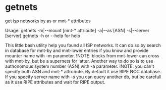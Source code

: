 getnets
=======

get isp networks by as or mnt-* attributes

Usage:
getnets -m|--mount [mnt-* attribute] -a|--as [ASN] -s|--server [server]
getnets -h or --help for help

This little bash utility help you found all ISP networks.
It can do so by search in database for mnt-by and mnt-lower entries
if you know and provide mounter name with -m parameter.
!NOTE: blocks from mnt-lower can cross with mnt-by, but be a supernets
for latter.
Another way to do so is to use authonomous system number (ASN) with -a
parameter.
!NOTE: you can't specify both ASN and mnt-* attrubute.
By default it use RIPE NCC database. If you specify server name with -s
you can query another db, but be carefull as it use RIPE attributes and
wait for RIPE output.
